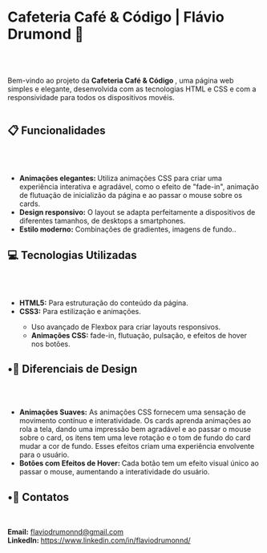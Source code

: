 <h1 align="left"><b>Cafeteria Café & Código | Flávio Drumond 🔗</b></h1>
<br>
<br>
<p>Bem-vindo ao projeto da <b>Cafeteria Café & Código </b>, uma página web simples e elegante, desenvolvida com as tecnologias HTML e CSS e com a responsividade para todos os dispositivos movéis.</p>

<img>

<h2 align="left"><b>📋 Funcionalidades </b></h2><br><br>

<ul>
  <li><b>Animações elegantes: </b>Utiliza animações CSS para criar uma experiência interativa e agradável, como o efeito de "fade-in", animação de flutuação de inicializão da página e ao passar o mouse sobre os cards.</li>
  <li><b>Design responsivo:</b> O layout se adapta perfeitamente a dispositivos de diferentes tamanhos, de desktops a smartphones.</li>
  <li><b>Estilo moderno:</b> Combinações de gradientes, imagens de fundo..</li>
</ul>

<h2 align="left"><b>💻 Tecnologias Utilizadas</b></h2><br><br> 

<ul>
  <li><b>HTML5:</b> Para estruturação do conteúdo da página.</li>
  <li><b>CSS3:</b> Para estilização e animações.</li>
  <ul>
  <li>Uso avançado de Flexbox para criar layouts responsivos.</li>
  <li><b>Animações CSS:</b> fade-in, flutuação, pulsação, e efeitos de hover nos botões.</li>
  </ul>
</ul>

<h2 align="left"><b>•🎨 Diferenciais de Design</b></h2><br><br>

<ul>
  <li><b>Animações Suaves:</b> As animações CSS fornecem uma sensação de movimento contínuo e interatividade. Os cards aprenda animações ao rola a tela, dando uma impressão bem agradável e ao passar o mouse sobre o card, os itens tem uma leve rotação e o tom de fundo do card mudar a cor de fundo. Esses efeitos criam uma experiência envolvente para o usuário.</li>
  <li><b>Botões com Efeitos de Hover: </b>Cada botão tem um efeito visual único ao passar o mouse, aumentando a interatividade do usuário.</li>
</ul>

<h2 align="left"><b>•📧 Contatos</b></h2> <br>


<b>Email:</b> <a href="mailto:flaviodrumonnd@gmail.com">flaviodrumonnd@gmail.com</a>
<br>
<b>LinkedIn: </b>https://www.linkedin.com/in/flaviodrumonnd/
